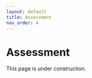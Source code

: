 ```yaml
---
layout: default
title: Assessment
nav_order: 4
---
```

# Assessment

This page is under construction.
